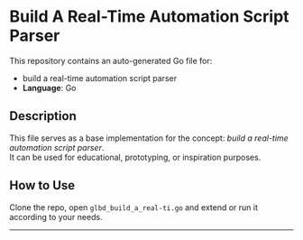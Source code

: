 # Build A Real-Time Automation Script Parser

This repository contains an auto-generated Go file for:

- build a real-time automation script parser
- **Language**: Go

## Description

This file serves as a base implementation for the concept: *build a real-time automation script parser*.  
It can be used for educational, prototyping, or inspiration purposes.

## How to Use

Clone the repo, open `glbd_build_a_real-ti.go` and extend or run it according to your needs.

---


